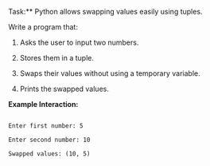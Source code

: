 Task:** Python allows swapping values easily using tuples. 

Write a program that:

1. Asks the user to input two numbers.

2. Stores them in a tuple.

3. Swaps their values without using a temporary variable.

4. Prints the swapped values.

**Example Interaction:**
```

Enter first number: 5

Enter second number: 10

Swapped values: (10, 5)
```
